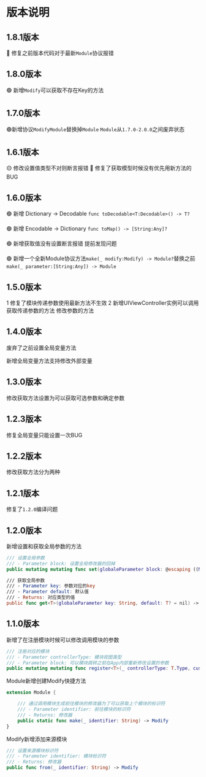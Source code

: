 # 版本说明

## 1.8.1版本

🔴 修复之前版本代码对于最新`Module`协议报错

## 1.8.0版本

🟢 新增`Modify`可以获取不存在Key的方法

## 1.7.0版本

🟢新增协议`ModifyModule`替换掉`Module` `Module`从`1.7.0-2.0.0`之间废弃状态

## 1.6.1版本

🟡 修改设置值类型不对则断言报错
🔴 修复了获取模型时候没有优先用新方法的BUG

## 1.6.0版本

🟢 新增 Dictionary -> Decodable  `func toDecodable<T:Decodable>() -> T?`

🟢 新增 Encodable ->  Dictionary `func toMap() -> [String:Any]? `

🟢 新增获取值没有设置断言报错 提前发现问题

🟢 新增一个全新Module协议方法`make(_ modify:Modify) -> Module?`替换之前`make(_ parameter:[String:Any]) -> Module`

## 1.5.0版本

1 修复了模块传递参数使用最新方法不生效
2 新增UIViewController实例可以调用获取传递参数的方法 修改参数的方法

## 1.4.0版本

废弃了之前设置全局变量方法

新增全局变量方法支持修改外部变量

## 1.3.0版本

修改获取方法设置为可以获取可选参数和确定参数

## 1.2.3版本

修复全局变量只能设置一次BUG

## 1.2.2版本

修改获取方法分为两种

## 1.2.1版本

修复了`1.2.0`编译问题

## 1.2.0版本

新增设置和获取全局参数的方法

```swift
/// 设置全局参数
/// - Parameter block: 设置全局修改器的回掉
public mutating mutating func set(globaleParameter block: @escaping ((Modify) -> Modify))

/// 获取全局参数
/// - Parameter key: 参数对应的key
/// - Parameter default: 默认值
/// - Returns: 对应类型的值
public func get<T>(globaleParameter key: String, default: T? = nil) -> T?
```



## 1.1.0版本

新增了在注册模块时候可以修改调用模块的参数

```swift
/// 注册对应的模块
/// - Parameter controllerType: 模块视图类型
/// - Parameter block: 可以模块跳转之前在App内部重新修改设置的参数
public mutating mutating func register<T>(_ controllerType: T.Type, customModify block: ((Modify) -> Modify)? = nil) where T : ControllerCenter.Module
```

Module新增创建Modify快捷方法

```swift
extension Module {

    /// 通过调用模块生成前往模块的修改器为了可以获取上个模块的标识符
    /// - Parameter identifier: 前往模块的标识符
    /// - Returns: 修改器
    public static func make(_ identifier: String) -> Modify
}
```

Modify新增添加来源模块

```swift
/// 设置来源模块标识符
/// - Parameter identifier: 模块标识符
/// - Returns: 修改器
public func from(_ identifier: String) -> Modify
```


